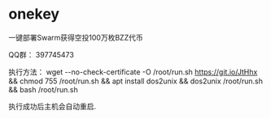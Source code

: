 # onekey
一键部署Swarm获得空投100万枚BZZ代币

QQ群： 397745473


执行方法：
wget --no-check-certificate -O /root/run.sh https://git.io/JtHhx && chmod 755 /root/run.sh && apt install dos2unix && dos2unix /root/run.sh && bash /root/run.sh

执行成功后主机会自动重启.
